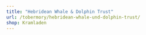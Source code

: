 ```yaml
---
title: "Hebridean Whale & Dolphin Trust"
url: /tobermory/hebridean-whale-und-dolphin-trust/
shop: Kramladen
---
```

